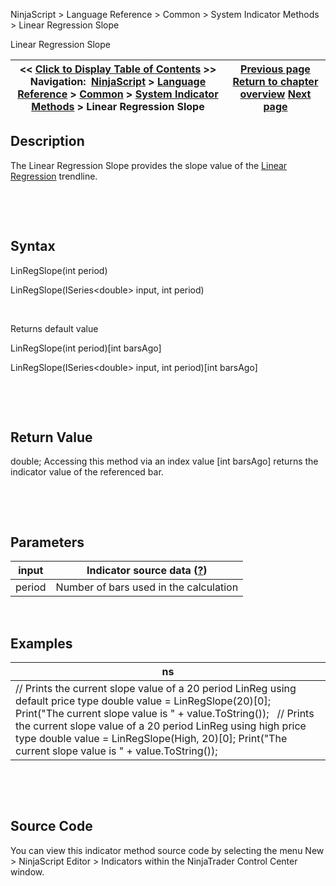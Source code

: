 ﻿


NinjaScript \> Language Reference \> Common \> System Indicator Methods \> Linear Regression Slope






















Linear Regression Slope







| \<\< [Click to Display Table of Contents](linear_regression_slope.md) \>\> **Navigation:**     [NinjaScript](ninjascript.md) \> [Language Reference](language_reference_wip.md) \> [Common](common.md) \> [System Indicator Methods](indicators.md) \> Linear Regression Slope | [Previous page](linear_regression_intercept.md) [Return to chapter overview](indicators.md) [Next page](maenvelopes.md) |
| --- | --- |











## Description


The Linear Regression Slope provides the slope value of the [Linear Regression](linear_regression.md) trendline.


 


 


## Syntax


LinRegSlope(int period)  

LinRegSlope(ISeries\<double\> input, int period)


 


Returns default value  

LinRegSlope(int period)\[int barsAgo]  

LinRegSlope(ISeries\<double\> input, int period)\[int barsAgo]


 


 


## Return Value


double; Accessing this method via an index value \[int barsAgo] returns the indicator value of the referenced bar.


 


 


## Parameters




| input | Indicator source data ([?](valid_input_data_for_indicator.md)) |
| --- | --- |
| period | Number of bars used in the calculation |



 


## 


## Examples




| ns |
| --- |
| // Prints the current slope value of a 20 period LinReg using default price type double value \= LinRegSlope(20)\[0]; Print("The current slope value is " \+ value.ToString());   // Prints the current slope value of a 20 period LinReg using high price type double value \= LinRegSlope(High, 20)\[0]; Print("The current slope value is " \+ value.ToString()); |



 


 


## Source Code


You can view this indicator method source code by selecting the menu New \> NinjaScript Editor \> Indicators within the NinjaTrader Control Center window.








